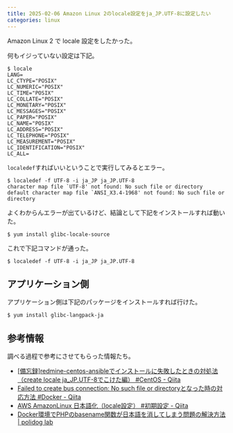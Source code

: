 ```yaml
---
title: 2025-02-06 Amazon Linux 2のlocale設定をja_JP.UTF-8に設定したい
categories: linux
---
```


Amazon Linux 2 で locale 設定をしたかった。

何もイジっていない設定は下記。

```console
$ locale
LANG=
LC_CTYPE="POSIX"
LC_NUMERIC="POSIX"
LC_TIME="POSIX"
LC_COLLATE="POSIX"
LC_MONETARY="POSIX"
LC_MESSAGES="POSIX"
LC_PAPER="POSIX"
LC_NAME="POSIX"
LC_ADDRESS="POSIX"
LC_TELEPHONE="POSIX"
LC_MEASUREMENT="POSIX"
LC_IDENTIFICATION="POSIX"
LC_ALL=
```

`localedef`すればいいということで実行してみるとエラー。

```console
$ localedef -f UTF-8 -i ja_JP ja_JP.UTF-8
character map file `UTF-8' not found: No such file or directory
default character map file `ANSI_X3.4-1968' not found: No such file or directory
```

よくわからんエラーが出ているけど、結論として下記をインストールすれば動いた。

```console
$ yum install glibc-locale-source
```

これで下記コマンドが通った。

```console
$ localedef -f UTF-8 -i ja_JP ja_JP.UTF-8
```

## アプリケーション側

アプリケーション側は下記のパッケージをインストールすれば行けた。

```console
$ yum install glibc-langpack-ja
```

## 参考情報

調べる過程で参考にさせてもらった情報たち。

- [\[備忘録\]redmine-centos-ansibleでインストールに失敗したときの対処法（create locale ja_JP.UTF-8でこけた編） #CentOS - Qiita](https://qiita.com/Aqua_Marinne/items/64bc3f1a62d82747bdd3)
- [Failed to create bus connection: No such file or directoryとなった時の対応方法 #Docker - Qiita](https://qiita.com/ponsuke0531/items/c640fdafc744c5f55c6b)
- [AWS AmazonLinux 日本語化（locale設定） #初期設定 - Qiita](https://qiita.com/vesoccer13/items/695ecf4e309a0a51c217)
- [Docker環境でPHPのbasename関数が日本語を消してしまう問題の解決方法 \| polidog lab](https://polidog.jp/2024/06/08/basename/)
